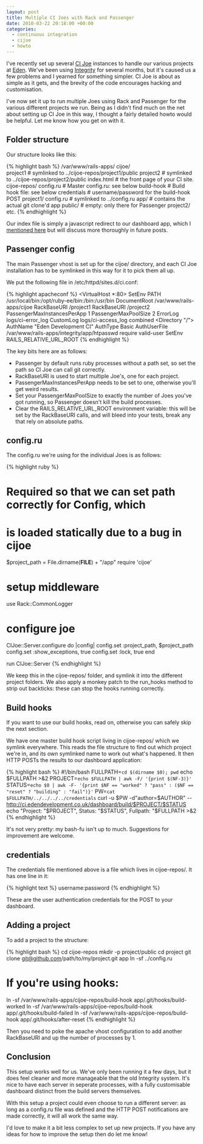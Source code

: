 ```yaml
---
layout: post
title: Multiple CI Joes with Rack and Passenger
date: 2010-03-22 20:18:00 +00:00
categories:
  - continuous integration
  - cijoe
  - howto
---
```

I've recently set up several [CI Joe](http://github.com/defunkt/cijoe) instances to handle our various projects at [Eden](http://edendevelopment.co.uk). We've been using [Integrity](http://integrityapp.com) for several months, but it's caused us a few problems and I yearned for something simpler. CI Joe is about as simple as it gets, and the brevity of the code encourages hacking and customisation.

I've now set it up to run multiple Joes using Rack and Passenger for the various different projects we run. Being as I didn't find much on the net about setting up CI Joe in this way, I thought a fairly detailed howto would be helpful. Let me know how you get on with it.

## Folder structure

Our structure looks like this:

{% highlight bash %}
/var/www/rails-apps/
  cijoe/        
    project1    # symlinked to ../cijoe-repos/project1/public
    project2    # symlinked to ../cijoe-repos/project2/public
    index.html  # the front page of your CI site.
  cijoe-repos/
    config.ru   # Master config.ru: see below
    build-hook  # Build hook file: see below
    credentials # username/password for the build-hook POST
    project1/
      config.ru # symlinked to ../config.ru
      app/      # contains the actual git clone'd app
      public/   # empty: only there for Passenger
    project2/
      etc.
{% endhighlight %}

Our index file is simply a javascript redirect to our dashboard app, which I [mentioned here](/2010/03/radiating-stats-at-eden) but will discuss more thoroughly in future posts.

## Passenger config

The main Passenger vhost is set up for the cijoe/ directory, and each CI Joe installation has to be symlinked in this way for it to pick them all up.

We put the following file in /etc/httpd/sites.d/ci.conf:

{% highlight apacheconf %}
<VirtualHost *:80>
  SetEnv PATH /usr/local/bin:/opt/ruby-ee/bin:/bin:/usr/bin
  DocumentRoot /var/www/rails-apps/cijoe
  RackBaseURI /project1
  RackBaseURI /project2
  PassengerMaxInstancesPerApp 1 
  PassengerMaxPoolSize 2 
  ErrorLog logs/ci-error_log
  CustomLog logs/ci-access_log combined
  <Directory "/">
        AuthName "Eden Development CI"
        AuthType Basic
        AuthUserFile /var/www/rails-apps/integrity/app/htpasswd
        require valid-user
  </Directory>
  SetEnv RAILS_RELATIVE_URL_ROOT
</VirtualHost>
{% endhighlight %}

The key bits here are as follows:

* Passenger by default runs ruby processes without a path set, so set the path so CI Joe can call git correctly.
* RackBaseURI is used to start multiple Joe's, one for each project.
* PassengerMaxInstancesPerApp needs to be set to one, otherwise you'll get weird results.
* Set your PassengerMaxPoolSize to exactly the number of Joes you've got running, so Passenger doesn't kill the build processes.
* Clear the RAILS_RELATIVE_URL_ROOT environment variable: this will be set by the RackBaseURI calls, and will bleed into your tests, break any that rely on absolute paths.

## config.ru

The config.ru we're using for the individual Joes is as follows:

{% highlight ruby %}
# Required so that we can set path correctly for Config, which 
# is loaded statically due to a bug in cijoe
$project_path = File.dirname(__FILE__) + "/app"
require 'cijoe'

# setup middleware
use Rack::CommonLogger
# configure joe
CIJoe::Server.configure do |config|
  config.set :project_path, $project_path
  config.set :show_exceptions, true
  config.set :lock, true
end

run CIJoe::Server
{% endhighlight %}

We keep this in the cijoe-repos/ folder, and symlink it into the different project folders. We also apply a monkey patch to the run_hooks method to strip out backticks: these can stop the hooks running correctly.

## Build hooks

If you want to use our build hooks, read on, otherwise you can safely skip the next section.  

We have one master build hook script living in cijoe-repos/ which we symlink everywhere. This reads the file structure to find out which project we're in, and its own symlinked name to work out what's happened. It then HTTP POSTs the results to our dashboard application:

{% highlight bash %}
#!/bin/bash
FULLPATH=`cd $(dirname $0); pwd`
echo $FULLPATH >&2
PROJECT=`echo $FULLPATH | awk -F/ '{print $(NF-3)}'`
STATUS=`echo $0 | awk -F- '{print $NF == "worked" ? "pass" : ($NF == "reset" ? "building" : "fail")}'`
PW=`cat $FULLPATH/../../../../credentials`
curl -u $PW -d"author=$AUTHOR" -- http://ci.edendevelopment.co.uk/dashboard/build/$PROJECT/$STATUS
echo "Project: "$PROJECT", Status: "$STATUS", Fullpath: "$FULLPATH >&2
{% endhighlight %}

It's not very pretty: my bash-fu isn't up to much. Suggestions for improvement are welcome.

## credentials

The credentials file mentioned above is a file which lives in cijoe-repos/. It has one line in it:

{% highlight text %}
username:password
{% endhighlight %}

These are the user authentication credentials for the POST to your dashboard.

## Adding a project

To add a project to the structure:

{% highlight bash %}
cd cijoe-repos
mkdir -p project/public
cd project
git clone git@github.com/path/to/my/project.git app
ln -sf ../config.ru
# If you're using hooks:
ln -sf /var/www/rails-apps/cijoe-repos/build-hook app/.git/hooks/build-worked
ln -sf /var/www/rails-apps/cijoe-repos/build-hook app/.git/hooks/build-failed
ln -sf /var/www/rails-apps/cijoe-repos/build-hook app/.git/hooks/after-reset
{% endhighlight %}

Then you need to poke the apache vhost configuration to add another RackBaseURI and up the number of processes by 1.

## Conclusion

This setup works well for us. We've only been running it a few days, but it does feel cleaner and more manageable that the old Integrity system. It's nice to have each server in seperate processes, with a fully customisable dashboard distinct from the build servers themselves.

With this setup a project could even choose to run a different server: as long as a config.ru file was defined and the HTTP POST notifications are made correctly, it will all work the same way. 

I'd love to make it a bit less complex to set up new projects. If you have any ideas for how to improve the setup then do let me know!
